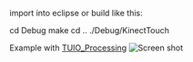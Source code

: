 import into eclipse or build like this:

cd Debug
make
cd ..
./Debug/KinectTouch


Example with [TUIO_Processing](http://www.tuio.org/?processing "Processing TUIO Client API")
![Screen shot](https://raw.github.com/comoc/KinectTouch/master/screenshot.png "screen shot")

